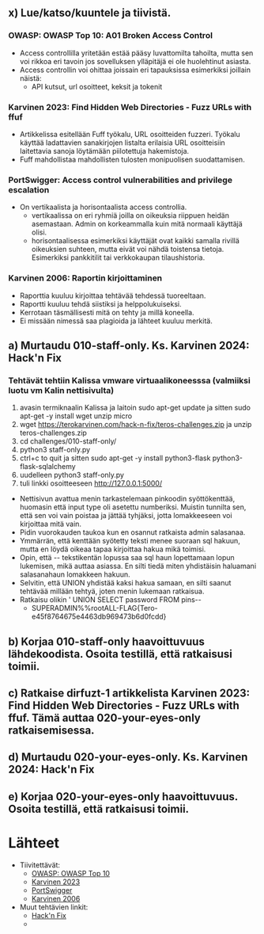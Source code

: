 
## x) Lue/katso/kuuntele ja tiivistä.
### OWASP: OWASP Top 10: A01 Broken Access Control
* Access controllilla yritetään estää pääsy luvattomilta tahoilta, mutta sen voi rikkoa eri tavoin jos sovelluksen ylläpitäjä ei ole huolehtinut asiasta.
* Access controllin voi ohittaa joissain eri tapauksissa esimerkiksi joillain näistä:
  * API kutsut, url osoitteet, keksit ja tokenit
### Karvinen 2023: Find Hidden Web Directories - Fuzz URLs with ffuf
* Artikkelissa esitellään Fuff työkalu, URL osoitteiden fuzzeri. Työkalu käyttää ladattavien sanakirjojen listalta erilaisia URL osoitteisiin laitettavia sanoja löytämään piilotettuja hakemistoja.
* Fuff mahdollistaa mahdollisten tulosten monipuolisen suodattamisen.
### PortSwigger: Access control vulnerabilities and privilege escalation
* On vertikaalista ja horisontaalista access controllia.
  * vertikaalissa on eri ryhmiä joilla on oikeuksia riippuen heidän asemastaan. Admin on korkeammalla kuin mitä normaali käyttäjä olisi.
  * horisontaalisessa esimerkiksi käyttäjät ovat kaikki samalla rivillä oikeuksien suhteen, mutta eivät voi nähdä toistensa tietoja. Esimerkiksi pankkitilit tai verkkokaupan tilaushistoria.
### Karvinen 2006: Raportin kirjoittaminen
* Raporttia kuuluu kirjoittaa tehtävää tehdessä tuoreeltaan.
* Raportti kuuluu tehdä siistiksi ja helppolukuiseksi.
* Kerrotaan täsmällisesti mitä on tehty ja millä koneella.
* Ei missään nimessä saa plagioida ja lähteet kuuluu merkitä.

## a) Murtaudu 010-staff-only. Ks. Karvinen 2024: Hack'n Fix
### Tehtävät tehtiin Kalissa vmware virtuaalikoneesssa (valmiiksi luotu vm Kalin nettisivulta)
1. avasin termiknaalin Kalissa ja laitoin sudo apt-get update ja sitten sudo apt-get -y install wget unzip micro
2. wget https://terokarvinen.com/hack-n-fix/teros-challenges.zip ja unzip teros-challenges.zip
3. cd challenges/010-staff-only/
4. python3 staff-only.py
5. ctrl+c to quit ja sitten sudo apt-get -y install python3-flask python3-flask-sqlalchemy
6. uudelleen python3 staff-only.py
7. tuli linkki osoitteeseen http://127.0.0.1:5000/
- Nettisivun avattua menin tarkastelemaan pinkoodin syöttökenttää, huomasin että input type oli asetettu numberiksi. Muistin tunnilta sen, että sen voi vain poistaa ja jättää tyhjäksi, jotta lomakkeeseen voi kirjoittaa mitä vain.
- Pidin vuorokauden taukoa kun en osannut ratkaista admin salasanaa.
- Ymmärrän, että kenttään syötetty teksti menee suoraan sql hakuun, mutta en löydä oikeaa tapaa kirjoittaa hakua mikä toimisi.
- Opin, että -- tekstikentän lopussa saa sql haun lopettamaan lopun lukemisen, mikä auttaa asiassa. En silti tiedä miten yhdistäisin haluamani salasanahaun lomakkeen hakuun.
- Selvitin, että UNION yhdistää kaksi hakua samaan, en silti saanut tehtävää millään tehtyä, joten menin lukemaan ratkaisua.
- Ratkaisu olikin ' UNION SELECT password FROM pins--
  - SUPERADMIN%%rootALL-FLAG{Tero-e45f8764675e4463db969473b6d0fcdd}
## b) Korjaa 010-staff-only haavoittuvuus lähdekoodista. Osoita testillä, että ratkaisusi toimii.

## c) Ratkaise dirfuzt-1 artikkelista Karvinen 2023: Find Hidden Web Directories - Fuzz URLs with ffuf. Tämä auttaa 020-your-eyes-only ratkaisemisessa. 

## d) Murtaudu 020-your-eyes-only. Ks. Karvinen 2024: Hack'n Fix

## e) Korjaa 020-your-eyes-only haavoittuvuus. Osoita testillä, että ratkaisusi toimii.



# Lähteet
* Tiivitettävät:
  - [OWASP: OWASP Top 10](https://owasp.org/Top10/A01_2021-Broken_Access_Control/)
  - [Karvinen 2023](https://terokarvinen.com/2023/fuzz-urls-find-hidden-directories/)
  - [PortSwigger](https://portswigger.net/web-security/access-control)
  - [Karvinen 2006](https://terokarvinen.com/2006/raportin-kirjoittaminen-4/)
* Muut tehtävien linkit: 
  - [Hack'n Fix](https://terokarvinen.com/hack-n-fix/)
  - []()
